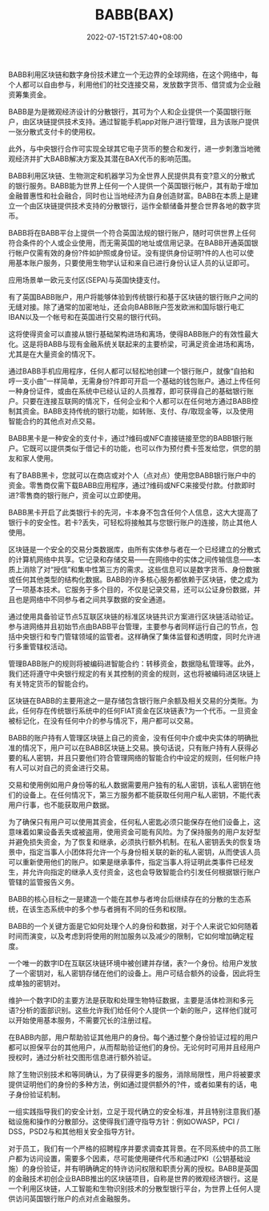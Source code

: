 ﻿---
weight: 
title: "BABB(BAX)"
description: "BABB利用区块链和数字身份技术建立一个无边界的全球网络，在这个网络中，每个人都可以自由参与，利用他们的社交连接交易，发放数字货币、借贷或为企业融资筹集资金"
date: 2022-07-15T21:57:40+08:00
lastmod: 2022-07-15T16:45:40+08:00
draft: false
authors: ["qianxun"]
featuredImage: "babbbax.webp"
link: "https://www.qkl126.com/baike/coin/69157397.html"
tags: ["数字代币","BABB(BAX)"]
categories: ["navigation"]
navigation: ["数字代币"]
lightgallery: true
toc: true
pinned: false
recommend: false
recommend1: false
---
BABB利用区块链和数字身份技术建立一个无边界的全球网络，在这个网络中，每个人都可以自由参与，利用他们的社交连接交易，发放数字货币、借贷或为企业融资筹集资金。

BABB是为是微观经济设计的分散银行，其可为个人和企业提供一个英国银行账户，由区块链提供技术支持。通过智能手机app对账户进行管理，且为该账户提供一张分散式支付卡的使用权。

此外，与中央银行合作可实现全球其它电子货币的整合和发行，进一步刺激当地微观经济并扩大BABB解决方案及其潜在BAX代币的影响范围。

BABB利用区块链、生物测定和机器学习为全世界人民提供具有变?意义的分散式的银行服务。BABB能为世界上任何一个人提供一个英国银行帐户，其有助于增加金融普惠性和社会融合，同时也让当地经济为自身创造财富。BABB在本质上是建立一个由区块链提供技术支持的分散银行，运作全额储备并整合世界各地的数字货币。

BABB将在BABB平台上提供一个符合英国法规的银行账户，随时可供世界上任何符合条件的个人或企业使用，而无需英国的地址或信用记录。在BABB开通英国银行帐户仅需有效的身份?件如护照或身份证。没有提供身份证明?件的人也可以使用基本账户服务，只要使用生物学认证和来自已进行身份认证人员的认证即可。

应用场景单一欧元支付区(SEPA)与英国快捷支付。

有了英国BABB账户，用户将能够体验到传统银行和基于区块链的银行账户之间的无缝对接。除了通常的加密地址，还会向BABB账户签发欧洲和国际银行电汇IBAN以及一个帐号和在英国进行交易的银行代码。

这将使得资金可以直接从银行基础架构进场和离场，使得BABB账户的有效性最大化。这是将BABB与现有金融系统关联起来的主要桥梁，可满足资金进场和离场，尤其是在大量资金的情况下。

通过BABB手机应用程序，任何人都可以轻松地创建一个银行账户，就像“自拍和哼一支小曲”一样简单，无需身份?件即可开启一个基础的钱包账户。通过上传任何一种身份证件，或由在系统中已经认证的人员推荐，即可获得自己的基础银行账户。只要在连接互联网的情况下，任何企业和个人都可以在任何地方通过BABB控制其资金。BABB支持传统的银行功能，如转账、支付、存/取现金等，以及使用智能合约的其他点对点交易。

BABB黑卡是一种安全的支付卡，通过?维码或NFC直接链接至您的BABB银行账户。它既可以提供类似于借记卡的功能，也可以作为预付费卡签发给您，供您的朋友和家人使用。

有了BABB黑卡，您就可以在商店或对个人（点对点）使用您BABB银行账户中的资金。零售商仅需下载BABB应用程序，通过?维码或NFC来接受付款。付款即时进?零售商的银行账户，资金可以立即使用。

BABB黑卡开启了此类银行卡的先河，卡本身不包含任何个人信息，这大大提高了银行卡的安全性。若卡?丢失，可轻松将接触其与您银行账户的连接，防止其他人使用。

区块链是一个安全的交易分类数据库，由所有实体参与者在一个已经建立的分散式的计算机网络中共享。它记录和存储交易——在网络中的实体之间传输信息——本质上消除了对“授信”和集中性第三方的需求。这些信息可以是数字货币、身份数据或任何其他类型的结构化数据。BABB的许多核心服务都依赖于区块链，使之成为了一项基本技术。它服务于多个目的，不仅是记录交易，还可以公证身份数据，并且也是网络中不同参与者之间共享数据的安全通道。

通过使用具备验证节点5互联区块链的标准区块链共识方案进行区块链活动验证。参与进网络并且初始节点由BABB平台管理，主要参与者同样运行自己的节点，包括中央银行和专门管辖领域的监管者。这样确保了集体监督和透明度，同时允许进行多重管辖权活动。

管理BABB账户的规则将被编码进智能合约：转移资金，数据隐私管理等。此外，我们还将遵守中央银行规定的有关其控制的资金的规则，这也将被编码进区块链上有关特定货币的智能合约。

区块链在BABB的主要用途之一是存储包含银行账户余额及相关交易的分类账。为此，任何存在传统银行系统中的任何FIAT资金在区块链表?为一个代币。一旦资金被标记化，在没有任何中介的参与情况下，用户都可以交易。

BABB的账户持有人管理区块链上自己的资金，没有任何中介或中央实体的明确批准的情况下，用户可以在BABB区块链上交易。换句话说，只有账户持有人获得必要的私人密钥，并且只要他们符合管理网络的智能合约中设定的规则，任何帐户持有人可以对自己的资金进行交易。

交易和使用例如用户身份等的私人数据需要用户独有的私人密钥，该私人密钥在他们的设备上。在任何情况下，第三方服务都不能获取任何用户私人密钥，不能代表用户行事，也不能获取用户数据。

为了确保只有用户可以使用其资金，任何私人密匙必须只能保存在他们设备上，这意味着如果设备丢失或被盗用，使用资金可能有风险。为了保持服务的用户友好型并避免损失资金，为了恢复和继承，必须执行额外机制。在私人密钥丢失的恢复场景中，指定当事人小团体将允许一个与身份相关联的新的私人密钥，从而使该人员可以重新使用他们的账户。如果是继承事件，指定当事人将证明此类事件已经发生，并允许向指定的继承人支付资金，这也会导致智能合约引发任何根据银行账户管辖的监管报告义务。

BABB的核心目标之一是建造一个能在其参与者垮台后继续存在的分散的生态系统，在该生态系统中的多个参与者拥有不同的任务和权限。

BABB的一个关键方面是它如何处理个人的身份和数据，对于个人来说它如何随着时间而演变，以及考虑到将使用的附加服务以及减少的限制，它如何增加确定程度。

一个唯一的数字ID在互联区块链环境中被创建并存储，表?一个身份。给用户发放了一个密钥对，私人密钥存储在他们的设备上。用户可结合额外的设备，因此将生成单独的密钥对。

维护一个数字ID的主要方法是获取和处理生物特征数据，主要是活体检测和多元语?分析的面部识别。这些允许我们给任何个人提供一个新的账户，这样他们就可以开始使用基本服务，不需要冗长的注册过程。

在BABB内部，用户帮助验证其他用户的身份。每个通过整个身份验证过程的用户都可以担保平台的其他用户，从而帮助验证他们的身份。无论何时可用并且经用户授权时，通过分析社交图形信息进行额外验证。

除了生物识别技术和等同确认，为了获得更多的服务，消除局限性，用户将被要求提供证明他们的身份的多种方法，例如通过提供额外的?件，或者如果有的话，电子身份验证机制。

一组实践指导我们的安全计划，立足于现代确立的安全标准，并且特别注意我们基础设施和操作的分散部分。这使得我们遵守指导方针：例如OWASP，PCI / DSS，PSD2与和其他相关安全指导方针。

对于员工，我们有一个严格的招聘程序并要求调查其背景。在不同系统中的员工账户都为访问设置，需要多个因素，尽可能使用硬件代币和通过PKI（公钥基础设施）的身份验证，并有明确确定的特许访问权限和职责分离的授权。BABB是英国的金融技术初创企业BABB推出的区块链项目，自称是世界的微观经济银行。这是一个利用区块链，人工智能和生物识别技术的分散型银行平台，为世界上任何人提供访问英国银行账户的点对点金融服务。